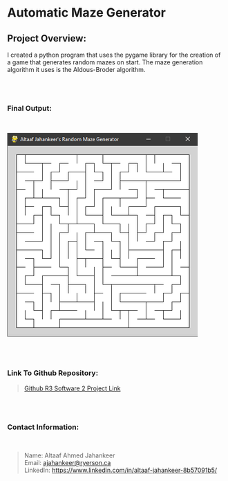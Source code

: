 # Automatic Maze Generator #

## Project Overview: ##

I created a python program that uses the pygame library for the creation of a game that generates random mazes on start. 
The maze generation algorithm it uses is the Aldous-Broder algorithm.

<br>
<br>

### Final Output: ###

<br>

![Hardware And Wiring!](images/maze-generator-pic.PNG)

<br>
<br>

### Link To Github Repository: ###

>[Github R3 Software 2 Project Link](https://github.com/altaaf1501/R3-Software-Training-2 "Altaaf Jahankeer r3 software project 2 Link")

<br>
<br>

 ### Contact Information: ###
<br>

>Name: Altaaf Ahmed Jahankeer <br>
>Email: ajahankeer@ryerson.ca <br>
>LinkedIn: https://www.linkedin.com/in/altaaf-jahankeer-8b57091b5/
